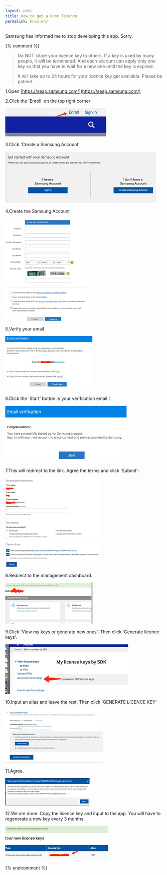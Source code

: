 ```yaml
---
layout: post
title: How to get a knox licence
permalink: knox-en/
---
```

<style>
footer, .ds-thread, .main-nav {display:none;}
</style>

Samsung has informed me to stop developing this app. Sorry.

 {% comment %}
 
 > Do NOT share your licence key to others. If a key is used by many people, it will be terminated. And each account can apply only one key so that you have to wait for a new one until the key is expired.
 
 > It will take up to 24 hours for your licence key get available. Please be patient.


1.Open [https://seap.samsung.com/](https://seap.samsung.com/)

2.Click the 'Enroll' on the top right corner

![](https://github.com/junyuecao/private-static/blob/master/knox/1.png?raw=true)

3.Click 'Create a Samsung Account'

![](https://github.com/junyuecao/private-static/blob/master/knox/2.png?raw=true)

4.Create the Samsung Account

![](https://github.com/junyuecao/private-static/blob/master/knox/3.png?raw=true)

5.Verify your email

![](https://github.com/junyuecao/private-static/blob/master/knox/4.png?raw=true)

6.Click the 'Start' button in your verification email：

![](https://github.com/junyuecao/private-static/blob/master/knox/5.png?raw=true)

7.This will redirect to the link. Agree the terms and click 'Submit':

![](https://github.com/junyuecao/private-static/blob/master/knox/6.png?raw=true)

8.Redirect to the management dashboard. 

![](https://github.com/junyuecao/private-static/blob/master/knox/7.png?raw=true)

9.Click 'View my keys or generate new ones'. Then click 'Generate licence keys'.

![](https://github.com/junyuecao/private-static/blob/master/knox/8.png?raw=true)

10.Input an alias and leave the rest. Then click 'GENERATE LICENCE KEY'

![](https://github.com/junyuecao/private-static/blob/master/knox/9.png?raw=true)

11.Agree.

![](https://github.com/junyuecao/private-static/blob/master/knox/10.png?raw=true)

12.We are done. Copy the licence key and input to the app. You will have to regenerate a new key every 3 months.

![](https://github.com/junyuecao/private-static/blob/master/knox/11.png?raw=true)

{% endcomment %} 
